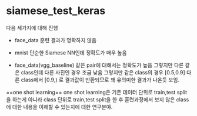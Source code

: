 # siamese_test_keras

다음 세가지에 대해 진행

+ face_data
훈련 결과가 명확하지 않음

+ mnist
단순한 Siamese NN인데 정확도가 매우 높음

+ face_data(vgg_baseline)
같은 pair에 대해서는 정확도가 높음 그렇지만 다른 같은 class인데 다른 사진인 경우 조금 낮음
그렇지만 같은 class의 경우 [0.5,0.9] 다른 class에서 [0.9,) 로 결과값이 반환되므로 꽤 유의미한 결과가 나온듯 보임.

==one shot learning==
one shot learning은 기존 데이터 단위로 train,test split을 하는게 아니라
class 단위로 train,test split을 한 후 
훈련과정에서 보지 않은 class에 대한 내용을 이해할 수 있는지에 대한 연구분야.

